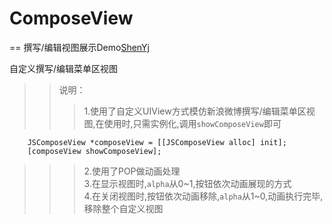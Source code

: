 # ComposeView

== 撰写/编辑视图展示Demo[ShenYj](https://github.com/ShenYj)

自定义撰写/编辑菜单区视图

>>说明：
>>>1.使用了自定义UIView方式模仿新浪微博撰写/编辑菜单区视图,在使用时,只需实例化,调用`showComposeView`即可<br>
```
    JSComposeView *composeView = [[JSComposeView alloc] init];
    [composeView showComposeView];
```
>>>2.使用了POP做动画处理<br>
>>>3.在显示视图时,`alpha`从0~1,按钮依次动画展现的方式<br>
>>>4.在关闭视图时,按钮依次动画移除,`alpha`从1~0,动画执行完毕,移除整个自定义视图<br>

